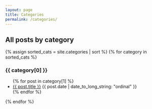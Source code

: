 ```yaml
---
layout: page
title: Categories
permalink: /categories/
---
```

## All posts by category

{% assign sorted_cats = site.categories | sort %}
{% for category in sorted_cats %}
  <h3>{{ category[0] }}</h3>
  <ul>
    {% for post in category[1] %}
      <li><a href="{{ post.url }}">{{ post.title }}</a> {{ post.date | date_to_long_string: "ordinal" }}</li>
    {% endfor %}
  </ul>
{% endfor %}
